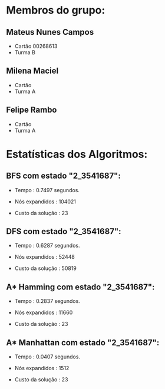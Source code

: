 # Membros do grupo:
## Mateus Nunes Campos 
- Cartão 00268613 
- Turma B
## Milena Maciel
- Cartão 
- Turma A
## Felipe Rambo
- Cartão
- Turma A

# Estatísticas dos Algoritmos:
## BFS com estado "2_3541687": 

- Tempo : 0.7497 segundos.

- Nós expandidos : 104021

- Custo da solução : 23


## DFS com estado "2_3541687": 

- Tempo : 0.6287 segundos.

- Nós expandidos : 52448

- Custo da solução : 50819


## A* Hamming com estado "2_3541687": 

- Tempo : 0.2837 segundos.

- Nós expandidos : 11660

- Custo da solução : 23

 
## A* Manhattan com estado "2_3541687": 

- Tempo : 0.0407 segundos.

- Nós expandidos : 1512

- Custo da solução : 23

